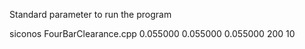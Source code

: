Standard parameter to run the program

siconos FourBarClearance.cpp 0.055000 0.055000 0.055000 200 10

